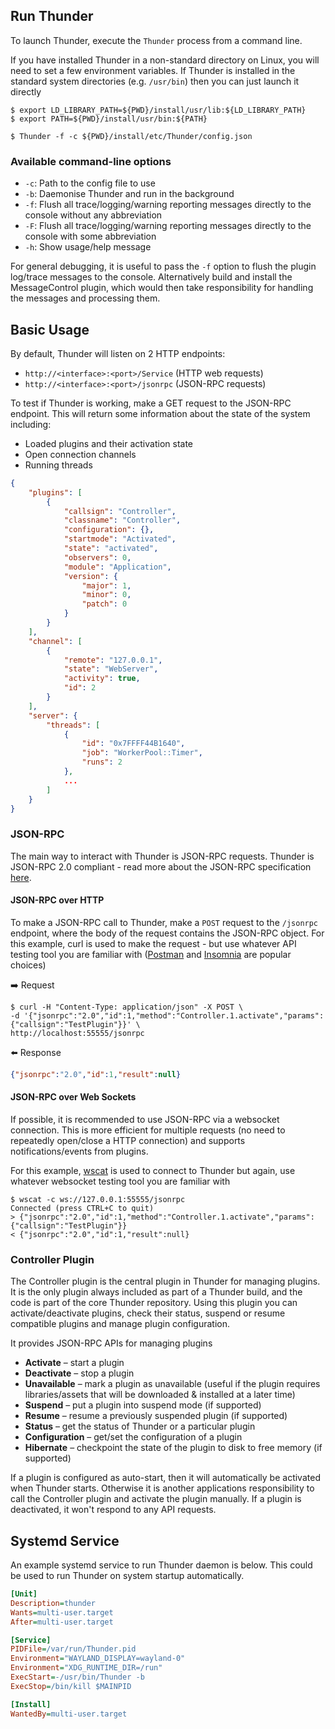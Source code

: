 ## Run Thunder

To launch Thunder, execute the `Thunder` process from a command line.

If you have installed Thunder in a non-standard directory on Linux, you will need to set a few environment variables. If Thunder is installed in the standard system directories (e.g. `/usr/bin`) then you can just launch it directly

```shell
$ export LD_LIBRARY_PATH=${PWD}/install/usr/lib:${LD_LIBRARY_PATH}
$ export PATH=${PWD}/install/usr/bin:${PATH}

$ Thunder -f -c ${PWD}/install/etc/Thunder/config.json
```

### Available command-line options

* `-c`: Path to the config file to use
* `-b`: Daemonise Thunder and run in the background
* `-f`: Flush all trace/logging/warning reporting messages directly to the console without any abbreviation
* `-F`: Flush all trace/logging/warning reporting messages directly to the console with some abbreviation
* `-h`: Show usage/help message

For general debugging, it is useful to pass the `-f` option to flush the plugin log/trace messages to the console. Alternatively build and install the MessageControl plugin, which would then take responsibility for handling the messages and processing them.

## Basic Usage

By default, Thunder will listen on 2 HTTP endpoints:

* `http://<interface>:<port>/Service` (HTTP web requests)
* `http://<interface>:<port>/jsonrpc` (JSON-RPC requests)

To test if Thunder is working, make a GET request to the JSON-RPC endpoint. This will return some information about the state of the system including:

* Loaded plugins and their activation state
* Open connection channels
* Running threads

```json
{
    "plugins": [
        {
            "callsign": "Controller",
            "classname": "Controller",
            "configuration": {},
            "startmode": "Activated",
            "state": "activated",
            "observers": 0,
            "module": "Application",
            "version": {
                "major": 1,
                "minor": 0,
                "patch": 0
            }
        }
    ],
    "channel": [
        {
            "remote": "127.0.0.1",
            "state": "WebServer",
            "activity": true,
            "id": 2
        }
    ],
    "server": {
        "threads": [
            {
                "id": "0x7FFFF44B1640",
                "job": "WorkerPool::Timer",
                "runs": 2
            },
            ...
        ]
    }
}
```

### JSON-RPC

The main way to interact with Thunder is JSON-RPC requests. Thunder is JSON-RPC 2.0 compliant - read more about the JSON-RPC specification [here](https://www.jsonrpc.org/specification).

#### JSON-RPC over HTTP

To make a JSON-RPC call to Thunder, make a `POST` request to the `/jsonrpc` endpoint, where the body of the request contains the JSON-RPC object. For this example, curl is used to make the request - but use whatever API testing tool you are familiar with ([Postman](https://www.postman.com/) and [Insomnia](https://insomnia.rest/) are popular choices)

:arrow_right: Request

```shell
$ curl -H "Content-Type: application/json" -X POST \
-d '{"jsonrpc":"2.0","id":1,"method":"Controller.1.activate","params":{"callsign":"TestPlugin"}}' \
http://localhost:55555/jsonrpc
```

:arrow_left: Response

```json
{"jsonrpc":"2.0","id":1,"result":null}
```

#### JSON-RPC over Web Sockets

If possible, it is recommended to use JSON-RPC via a websocket connection. This is more efficient for multiple requests (no need to repeatedly open/close a HTTP connection) and supports notifications/events from plugins.

For this example, [wscat](https://github.com/websockets/wscat) is used to connect to Thunder but again, use whatever websocket testing tool you are familiar with

```shell
$ wscat -c ws://127.0.0.1:55555/jsonrpc
Connected (press CTRL+C to quit)
> {"jsonrpc":"2.0","id":1,"method":"Controller.1.activate","params":{"callsign":"TestPlugin"}}
< {"jsonrpc":"2.0","id":1,"result":null}
```

### Controller Plugin

The Controller plugin is the central plugin in Thunder for managing plugins. It is the only plugin always included as part of a Thunder build, and the code is part of the core Thunder repository. Using this plugin you can activate/deactivate plugins, check their status, suspend or resume compatible plugins and manage plugin configuration.

It provides JSON-RPC APIs for managing plugins

- **Activate** – start a plugin
- **Deactivate** – stop a plugin
- **Unavailable** – mark a plugin as unavailable (useful if the plugin requires libraries/assets that will be downloaded & installed at a later time)
- **Suspend** – put a plugin into suspend mode (if supported)
- **Resume** – resume a previously suspended plugin (if supported)
- **Status** – get the status of Thunder or a particular plugin
- **Configuration** – get/set the configuration of a plugin
- **Hibernate** – checkpoint the state of the plugin to disk to free memory (if supported)

If a plugin is configured as auto-start, then it will automatically be activated when Thunder starts. Otherwise it is another applications responsibility to call the Controller plugin and activate the plugin manually. If a plugin is deactivated, it won't respond to any API requests.

## Systemd Service

An example systemd service to run Thunder daemon is below. This could be used to run Thunder on system startup automatically.

```ini
[Unit]
Description=thunder
Wants=multi-user.target
After=multi-user.target

[Service]
PIDFile=/var/run/Thunder.pid
Environment="WAYLAND_DISPLAY=wayland-0"
Environment="XDG_RUNTIME_DIR=/run"
ExecStart=-/usr/bin/Thunder -b
ExecStop=/bin/kill $MAINPID

[Install]
WantedBy=multi-user.target
```

